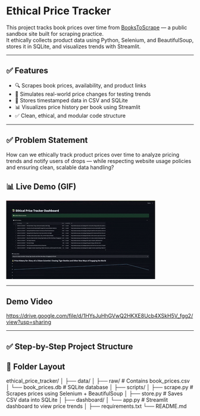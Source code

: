 # Ethical Price Tracker

This project tracks book prices over time from [BooksToScrape](http://books.toscrape.com/) — a public sandbox site built for scraping practice.  
It ethically collects product data using Python, Selenium, and BeautifulSoup, stores it in SQLite, and visualizes trends with Streamlit.

---

## ✅ Features

- 🔍 Scrapes book prices, availability, and product links
- 🧠 Simulates real-world price changes for testing trends
- 💾 Stores timestamped data in CSV and SQLite
- 📊 Visualizes price history per book using Streamlit
- ✅ Clean, ethical, and modular code structure

---

## ✅ Problem Statement

How can we ethically track product prices over time to analyze pricing trends and notify users of drops — while respecting website usage policies and ensuring clean, scalable data handling?


## 📊 Live Demo (GIF)

![Dashboard Demo](assets/demo.gif)

---

## Demo Video

https://drive.google.com/file/d/1HYsJuHhGVwQ2HKXE8Ucb4XSkH5V_fgg2/view?usp=sharing

---

## ✅ Step-by-Step Project Structure

## 📁 Folder Layout
ethical_price_tracker/
│
├── data/
│ ├── raw/ # Contains book_prices.csv
│ └── book_prices.db # SQLite database
│
├── scripts/
│ ├── scrape.py # Scrapes prices using Selenium + BeautifulSoup
│ ├── store.py # Saves CSV data into SQLite
│
├── dashboard/
│ └── app.py # Streamlit dashboard to view price trends
│
├── requirements.txt
└── README.md


